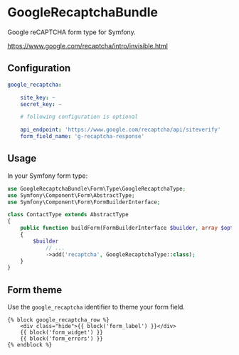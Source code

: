 # GoogleRecaptchaBundle

Google reCAPTCHA form type for Symfony.

https://www.google.com/recaptcha/intro/invisible.html

## Configuration

```yaml
google_recaptcha:

    site_key: ~
    secret_key: ~

    # following configuration is optional

    api_endpoint: 'https://www.google.com/recaptcha/api/siteverify'
    form_field_name: 'g-recaptcha-response'
```

## Usage

In your Symfony form type:

```php
use GoogleRecaptchaBundle\Form\Type\GoogleRecaptchaType;
use Symfony\Component\Form\AbstractType;
use Symfony\Component\Form\FormBuilderInterface;

class ContactType extends AbstractType
{
    public function buildForm(FormBuilderInterface $builder, array $options)
    {
        $builder
            // ...
            ->add('recaptcha', GoogleRecaptchaType::class);
    }
}
```

## Form theme

Use the `google_recaptcha` identifier to theme your form field.

```twig
{% block google_recaptcha_row %}
    <div class="hide">{{ block('form_label') }}</div>
    {{ block('form_widget') }}
    {{ block('form_errors') }}
{% endblock %}
```
